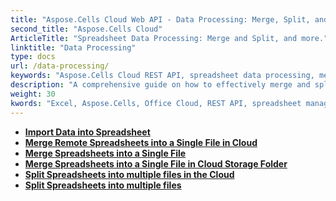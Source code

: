 ```yaml
---
title: "Aspose.Cells Cloud Web API - Data Processing: Merge, Split, and more."
second_title: "Aspose.Cells Cloud"
ArticleTitle: "Spreadsheet Data Processing: Merge and Split, and more."
linktitle: "Data Processing"
type: docs
url: /data-processing/
keywords: "Aspose.Cells Cloud REST API, spreadsheet data processing, merge, split, Excel APIs, Excel 2019, Excel 365, advanced data manipulation"
description: "A comprehensive guide on how to effectively merge and split spreadsheet data using Aspose.Cells Cloud REST API."
weight: 30
kwords: "Excel, Aspose.Cells, Office Cloud, REST API, spreadsheet management, PDF, CSV, JSON, Markdown, developer documentation, data manipulation, cloud services"
---
```


- **[Import Data into Spreadsheet](https://docs.aspose.cloud/cells/import-data-into-spreadsheet/)**
- **[Merge Remote Spreadsheets into a Single File in Cloud](https://docs.aspose.cloud/cells/merge-remote-spreadsheet/)**
- **[Merge Spreadsheets into a Single File](https://docs.aspose.cloud/cells/merge-spreadsheets/)**
- **[Merge Spreadsheets into a Single File in Cloud Storage Folder](https://docs.aspose.cloud/cells/merge-spreadsheets-in-remote-folder/)**
- **[Split Spreadsheets into multiple files in the Cloud](https://docs.aspose.cloud/cells/split-remote-spreadsheet/)**
- **[Split Spreadsheets into multiple files](https://docs.aspose.cloud/cells/split-spreadsheet/)**
